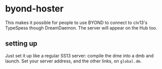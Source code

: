 # byond-hoster
This makes it possible for people to use BYOND to connect to civ13's TypeSpess though DreamDaemon.
The server will appear on the Hub too.

## setting up
Just set it up like a regular SS13 server: compile the dme into a dmb and launch.
Set your server address, and the other links, on `global.dm`.